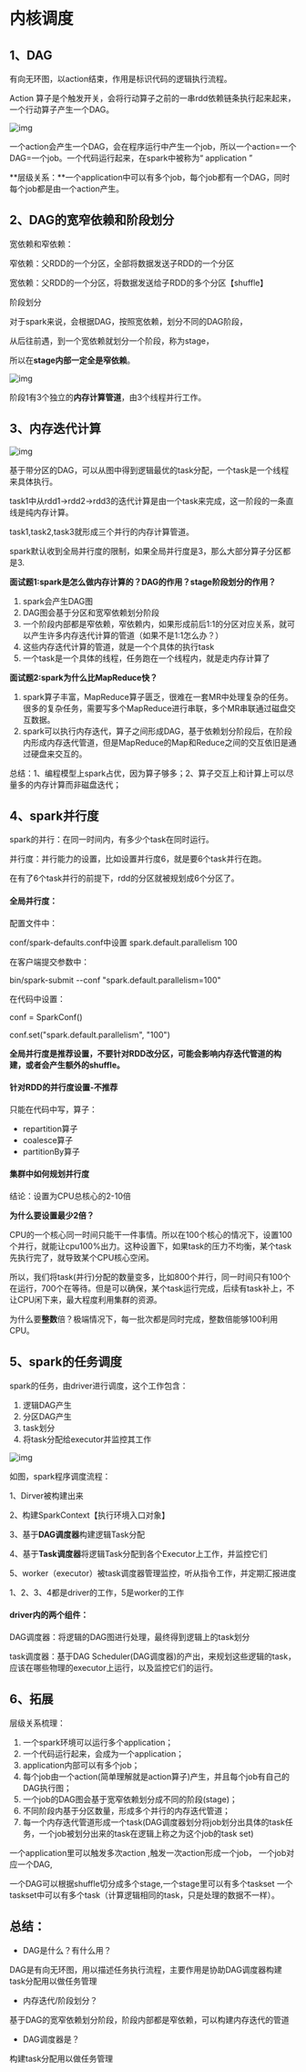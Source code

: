 # 内核调度

## 1、DAG

有向无环图，以action结束，作用是标识代码的逻辑执行流程。

Action 算子是个触发开关，会将行动算子之前的一串rdd依赖链条执行起来起来，一个行动算子产生一个DAG。

![img](../../../typoraDocs/typora-user-images/v2-23bab7d2e49f60f9f4d9c6ab3fd15619_1440w.png)

一个action会产生一个DAG，会在程序运行中产生一个job，所以一个action=一个DAG=一个job。一个代码运行起来，在spark中被称为“ application ”

**层级关系：**一个application中可以有多个job，每个job都有一个DAG，同时每个job都是由一个action产生。

## 2、DAG的宽窄依赖和阶段划分

宽依赖和窄依赖：

窄依赖：父RDD的一个分区，全部将数据发送子RDD的一个分区

宽依赖：父RDD的一个分区，将数据发送给子RDD的多个分区【shuffle】

阶段划分

对于spark来说，会根据DAG，按照宽依赖，划分不同的DAG阶段，

从后往前遇，到一个宽依赖就划分一个阶段，称为stage，

所以在**stage内部一定全是窄依赖**。

![img](../../../typoraDocs/typora-user-images/v2-5846ec4ef38b7b48f5180c174c219429_1440w.png)

阶段1有3个独立的**内存计算管道**，由3个线程并行工作。

## 3、内存迭代计算

![img](../../../typoraDocs/typora-user-images/v2-f7b9babd585e9af4139a20a15d2486fd_1440w.png)

基于带分区的DAG，可以从图中得到逻辑最优的task分配，一个task是一个线程来具体执行。

task1中从rdd1->rdd2->rdd3的迭代计算是由一个task来完成，这一阶段的一条直线是纯内存计算。

task1,task2,task3就形成三个并行的内存计算管道。

spark默认收到全局并行度的限制，如果全局并行度是3，那么大部分算子分区都是3.

**面试题1:spark是怎么做内存计算的？DAG的作用？stage阶段划分的作用？**

1. spark会产生DAG图
2. DAG图会基于分区和宽窄依赖划分阶段
3. 一个阶段内部都是窄依赖，窄依赖内，如果形成前后1:1的分区对应关系，就可以产生许多内存迭代计算的管道（如果不是1:1怎么办？）
4. 这些内存迭代计算的管道，就是一个个具体的执行task
5. 一个task是一个具体的线程，任务跑在一个线程内，就是走内存计算了

**面试题2:spark为什么比MapReduce快？**

1. spark算子丰富，MapReduce算子匮乏，很难在一套MR中处理复杂的任务。很多的复杂任务，需要写多个MapReduce进行串联，多个MR串联通过磁盘交互数据。
2. spark可以执行内存迭代，算子之间形成DAG，基于依赖划分阶段后，在阶段内形成内存迭代管道，但是MapReduce的Map和Reduce之间的交互依旧是通过硬盘来交互的。

总结：1、编程模型上spark占优，因为算子够多；2、算子交互上和计算上可以尽量多的内存计算而非磁盘迭代；

## 4、spark并行度

spark的并行：在同一时间内，有多少个task在同时运行。

并行度：并行能力的设置，比如设置并行度6，就是要6个task并行在跑。

在有了6个task并行的前提下，rdd的分区就被规划成6个分区了。

#### 全局并行度：

配置文件中：

conf/spark-defaults.conf中设置 spark.default.parallelism 100

在客户端提交参数中：

bin/spark-submit --conf "spark.default.parallelism=100"

在代码中设置：

conf = SparkConf()

conf.set("spark.default.parallelism", "100")

**全局并行度是推荐设置，不要针对RDD改分区，可能会影响内存迭代管道的构建，或者会产生额外的shuffle。**

#### 针对RDD的并行度设置-不推荐

只能在代码中写，算子：

- repartition算子
- coalesce算子
- partitionBy算子

#### 集群中如何规划并行度

结论：设置为CPU总核心的2-10倍

**为什么要设置最少2倍？**

CPU的一个核心同一时间只能干一件事情。所以在100个核心的情况下，设置100个并行，就能让cpu100%出力。这种设置下，如果task的压力不均衡，某个task先执行完了，就导致某个CPU核心空闲。

所以，我们将task(并行)分配的数量变多，比如800个并行，同一时间只有100个在运行，700个在等待。但是可以确保，某个task运行完成，后续有task补上，不让CPU闲下来，最大程度利用集群的资源。

为什么要**整数**倍？极端情况下，每一批次都是同时完成，整数倍能够100利用CPU。

## 5、spark的任务调度

spark的任务，由driver进行调度，这个工作包含：

1. 逻辑DAG产生
2. 分区DAG产生
3. task划分
4. 将task分配给executor并监控其工作

![img](../../../typoraDocs/typora-user-images/v2-fd0482bc8c0d8781711d6d823cb20107_1440w.png)

如图，spark程序调度流程：

1、Dirver被构建出来

2、构建SparkContext【执行环境入口对象】

3、基于**DAG调度器**构建逻辑Task分配

4、基于**Task调度器**将逻辑Task分配到各个Executor上工作，并监控它们

5、worker（executor）被task调度器管理监控，听从指令工作，并定期汇报进度

1、2、3、4都是driver的工作，5是worker的工作

#### driver内的两个组件：

DAG调度器：将逻辑的DAG图进行处理，最终得到逻辑上的task划分

task调度器：基于DAG Scheduler(DAG调度器)的产出，来规划这些逻辑的task，应该在哪些物理的executor上运行，以及监控它们的运行。

## 6、拓展

层级关系梳理：

1. 一个spark环境可以运行多个application；
2. 一个代码运行起来，会成为一个application；
3. application内部可以有多个job；
4. 每个job由一个action(简单理解就是action算子)产生，并且每个job有自己的DAG执行图；
5. 一个job的DAG图会基于宽窄依赖划分成不同的阶段(stage)；
6. 不同阶段内基于分区数量，形成多个并行的内存迭代管道；
7. 每一个内存迭代管道形成一个task(DAG调度器划分将job划分出具体的task任务，一个job被划分出来的task在逻辑上称之为这个job的task set)



一个application里可以触发多次action ,触发一次action形成一个job， 一个job对应一个DAG,

一个DAG可以根据shuffle切分成多个stage,一个stage里可以有多个taskset 一个taskset中可以有多个task（计算逻辑相同的task，只是处理的数据不一样）。

## 总结：

- DAG是什么？有什么用？

DAG是有向无环图，用以描述任务执行流程，主要作用是协助DAG调度器构建task分配用以做任务管理

- 内存迭代/阶段划分？

基于DAG的宽窄依赖划分阶段，阶段内部都是窄依赖，可以构建内存迭代的管道

- DAG调度器是？

构建task分配用以做任务管理
